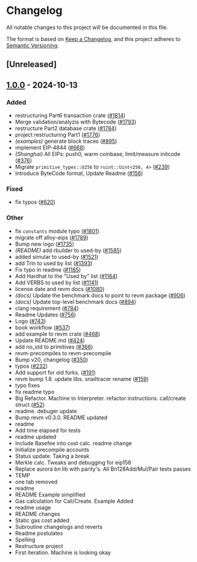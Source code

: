 # Changelog

All notable changes to this project will be documented in this file.

The format is based on [Keep a Changelog](https://keepachangelog.com/en/1.0.0/),
and this project adheres to [Semantic Versioning](https://semver.org/spec/v2.0.0.html).

## [Unreleased]

## [1.0.0](https://github.com/bluealloy/revm/releases/tag/revm-specification-v1.0.0) - 2024-10-13

### Added

- restructuring Part6 transaction crate ([#1814](https://github.com/bluealloy/revm/pull/1814))
- Merge validation/analyzis with Bytecode ([#1793](https://github.com/bluealloy/revm/pull/1793))
- restructure Part2 database crate ([#1784](https://github.com/bluealloy/revm/pull/1784))
- project restructuring Part1 ([#1776](https://github.com/bluealloy/revm/pull/1776))
- *(examples)* generate block traces ([#895](https://github.com/bluealloy/revm/pull/895))
- implement EIP-4844 ([#668](https://github.com/bluealloy/revm/pull/668))
- *(Shanghai)* All EIPs: push0, warm coinbase, limit/measure initcode ([#376](https://github.com/bluealloy/revm/pull/376))
- Migrate `primitive_types::U256` to `ruint::Uint<256, 4>` ([#239](https://github.com/bluealloy/revm/pull/239))
- Introduce ByteCode format, Update Readme ([#156](https://github.com/bluealloy/revm/pull/156))

### Fixed

- fix typos ([#620](https://github.com/bluealloy/revm/pull/620))

### Other

- fix `constants` module typo ([#1801](https://github.com/bluealloy/revm/pull/1801))
- migrate off alloy-eips ([#1789](https://github.com/bluealloy/revm/pull/1789))
- Bump new logo ([#1735](https://github.com/bluealloy/revm/pull/1735))
- *(README)* add rbuilder to used-by ([#1585](https://github.com/bluealloy/revm/pull/1585))
- added simular to used-by ([#1521](https://github.com/bluealloy/revm/pull/1521))
- add Trin to used by list ([#1393](https://github.com/bluealloy/revm/pull/1393))
- Fix typo in readme ([#1185](https://github.com/bluealloy/revm/pull/1185))
- Add Hardhat to the "Used by" list ([#1164](https://github.com/bluealloy/revm/pull/1164))
- Add VERBS to used by list ([#1141](https://github.com/bluealloy/revm/pull/1141))
- license date and revm docs ([#1080](https://github.com/bluealloy/revm/pull/1080))
- *(docs)* Update the benchmark docs to point to revm package ([#906](https://github.com/bluealloy/revm/pull/906))
- *(docs)* Update top-level benchmark docs ([#894](https://github.com/bluealloy/revm/pull/894))
- clang requirement ([#784](https://github.com/bluealloy/revm/pull/784))
- Readme Updates ([#756](https://github.com/bluealloy/revm/pull/756))
- Logo ([#743](https://github.com/bluealloy/revm/pull/743))
- book workflow ([#537](https://github.com/bluealloy/revm/pull/537))
- add example to revm crate ([#468](https://github.com/bluealloy/revm/pull/468))
- Update README.md ([#424](https://github.com/bluealloy/revm/pull/424))
- add no_std to primitives ([#366](https://github.com/bluealloy/revm/pull/366))
- revm-precompiles to revm-precompile
- Bump v20, changelog ([#350](https://github.com/bluealloy/revm/pull/350))
- typos ([#232](https://github.com/bluealloy/revm/pull/232))
- Add support for old forks. ([#191](https://github.com/bluealloy/revm/pull/191))
- revm bump 1.8. update libs. snailtracer rename ([#159](https://github.com/bluealloy/revm/pull/159))
- typo fixes
- fix readme typo
- Big Refactor. Machine to Interpreter. refactor instructions. call/create struct ([#52](https://github.com/bluealloy/revm/pull/52))
- readme. debuger update
- Bump revm v0.3.0. README updated
- readme
- Add time elapsed for tests
- readme updated
- Include Basefee into cost calc. readme change
- Initialize precompile accounts
- Status update. Taking a break
- Merkle calc. Tweaks and debugging for eip158
- Replace aurora bn lib with parity's. All Bn128Add/Mul/Pair tests passes
- TEMP
- one tab removed
- readme
- README Example simplified
- Gas calculation for Call/Create. Example Added
- readme usage
- README changes
- Static gas cost added
- Subroutine changelogs and reverts
- Readme postulates
- Spelling
- Restructure project
- First iteration. Machine is looking okay
